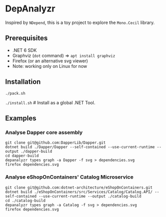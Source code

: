 # DepAnalyzr

Inspired by `NDepend`, this is a toy project to explore the `Mono.Cecil` library.

## Prerequisites

- .NET 6 SDK
- Graphviz (`dot` command) => `apt install graphviz`
- Firefox (or an alternative svg viewer)
- Note: working only on Linux for now

## Installation

```./pack.sh``` 

```./install.sh``` # Install as a global .NET Tool.

## Examples

### Analyse Dapper core assembly

```
git clone git@github.com:DapperLib/Dapper.git
dotnet build ./Dapper/Dapper --self-contained --use-current-runtime --output ./dapper-build
cd dapper-build
depanalyzr types graph -a Dapper -f svg > dependencies.svg
firefox dependencies.svg
```

### Analyse eShopOnContainers' Catalog Microservice

```
git clone git@github.com:dotnet-architecture/eShopOnContainers.git
dotnet build ./eShopOnContainers/src/Services/Catalog/Catalog.API/ --self-contained --use-current-runtime --output ./catalog-build
cd ./catalog-build
depanalyzr types graph -a Catalog -f svg > dependencies.svg
firefox dependencies.svg

```

